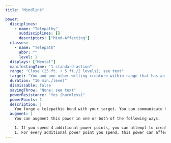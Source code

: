 ```yaml
---
title: "Mindlink"

power:
  disciplines:
    - name: "Telepathy"
      subdisciplines: []
      descriptors: ["Mind-Affecting"]
  classes:
    - name: "Telepath"
      abbr: ""
      level: 1
  displays: ["Mental"]
  manifestingTime: "1 standard action"
  range: "Close (25 ft. + 5 ft./2 levels); see text"
  target: "You and one other willing creature within range that has an Intelligence score of 3 or higher"
  duration: "10 min./level"
  dismissable: false
  savingThrow: "None; see text"
  powerResistance: "Yes (harmless)"
  powerPoints: 1
  description: |
    You forge a telepathic bond with your target. You can communicate telepathically through the bond even if you do not share a common language. No special power or influence is established as a result of the bond. Once the bond is formed, it works over any distance (although not from one plane to another).
  augment: |
    You can augment this power in one or both of the following ways.

    1. If you spend 4 additional power points, you can attempt to create a telepathic bond with a creature that is not willing (Will save negates).
    1. For every additional power point you spend, this power can affect an additional target. Any additional target cannot be more than 15 feet from another target of the power.
---
```

